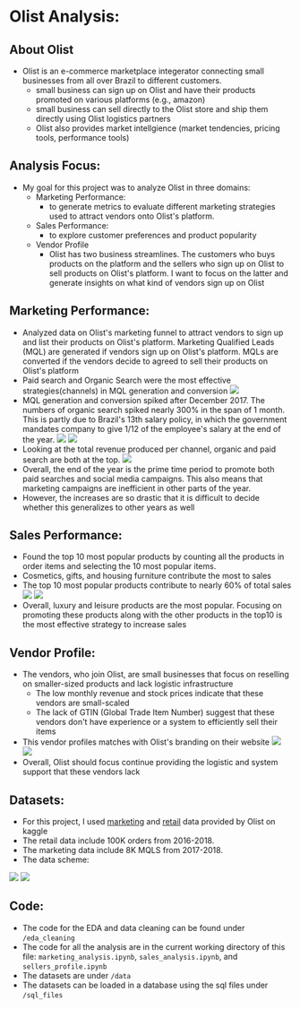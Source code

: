 
# Olist Analysis:

## About Olist
- Olist is an e-commerce marketplace integerator connecting small businesses from all over Brazil to different customers.
    - small business can sign up on Olist and have their products promoted on various platforms (e.g., amazon) 
    - small business can sell directly to the Olist store and ship them directly using Olist logistics partners
    - Olist also provides market intellgience (market tendencies, pricing tools, performance tools)

## Analysis Focus:
- My goal for this project was to analyze Olist in three domains:
    - Marketing Performance:
        - to generate metrics to evaluate different marketing strategies used to attract vendors onto Olist's platform. 
    - Sales Performance:
        - to explore customer preferences and product popularity
    - Vendor Profile
        - Olist has two business streamlines. The customers who buys products on the platform and the sellers who sign up on Olist to sell products on Olist's platform. I want to focus on the latter and generate insights on what kind of vendors sign up on Olist

## Marketing Performance:
- Analyzed data on Olist's marketing funnel to attract vendors to sign up and list their products on Olist's platform. Marketing Qualified Leads (MQL) are generated if vendors sign up on Olist's platform. MQLs are converted if the vendors decide to agreed to sell their products on Olist's platform
- Paid search and Organic Search were the most effective strategies(channels) in MQL generation and conversion
![](figures/mql_gen_con_barchart.png)
- MQL generation and conversion spiked after December 2017. The numbers of organic search spiked nearly 300% in the span of 1 month. This is partly due to Brazil's 13th salary policy, in which the government mandates company to give 1/12 of the employee's salary at the end of the year. 
![](figures/mql_gen_time_per_channel.png)
![](figures/mql_con_time_per_channel.png)
- Looking at the total revenue produced per channel, organic and paid search are both at the top. 
![](figures/revenue_per_channel.png)
- Overall, the end of the year is the prime time period to promote both paid searches and social media campaigns. This also means that marketing campaigns are inefficient in other parts of the year.
- However, the increases are so drastic that it is difficult to decide whether this generalizes to other years as well
 
## Sales Performance:
- Found the top 10 most popular products by counting all the products in order items and selecting the 10 most popular items.
- Cosmetics, gifts, and housing furniture contribute the most to sales
- The top 10 most popular products contribute to nearly 60% of total sales
![](figures/average_price_top10_products.png)
![](figures/total_sales_perc_top10_products.png)
- Overall, luxury and leisure products are the most popular. Focusing on promoting these products along with the other products in the top10 is the most effective strategy to increase sales

## Vendor Profile:
- The vendors, who join Olist, are small businesses that focus on reselling on smaller-sized products and lack logistic infrastructure
    - The low monthly revenue and stock prices indicate that these vendors are small-scaled
    - The lack of GTIN (Global Trade Item Number) suggest that these vendors don't have experience or a system to efficiently sell their items
- This vendor profiles matches with Olist's branding on their website
![](figures/combined_seller_profile.png)
![](figures/business_segment.png)
- Overall, Olist should focus continue providing the logistic and system support that these vendors lack

## Datasets:
- For this project, I used [marketing](https://www.kaggle.com/datasets/olistbr/marketing-funnel-olist) and [retail](https://www.kaggle.com/datasets/olistbr/brazilian-ecommerce) data provided by Olist on kaggle
- The retail data include 100K orders from 2016-2018. 
- The marketing data include 8K MQLS from 2017-2018.
- The data scheme:

![](figures/schema1.png)
![](figures/schema2.png)

## Code:
- The code for the EDA and data cleaning can be found under `/eda_cleaning`
- The code for all the analysis are in the current working directory of this file: `marketing_analysis.ipynb`, `sales_analysis.ipynb`, and `sellers_profile.ipynb`
- The datasets are under `/data`
- The datasets can be loaded in a database using the sql files under `/sql_files`
